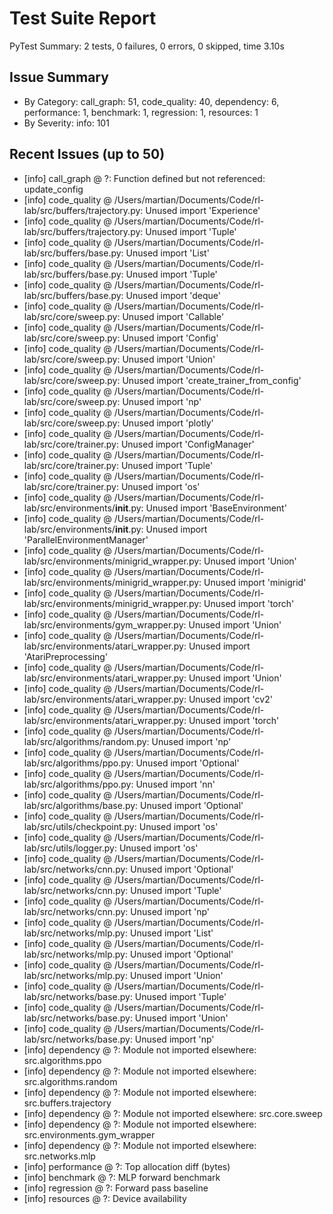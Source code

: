 # Test Suite Report
PyTest Summary: 2 tests, 0 failures, 0 errors, 0 skipped, time 3.10s

## Issue Summary
- By Category: call_graph: 51, code_quality: 40, dependency: 6, performance: 1, benchmark: 1, regression: 1, resources: 1
- By Severity: info: 101

## Recent Issues (up to 50)
- [info] call_graph @ ?: Function defined but not referenced: update_config 
- [info] code_quality @ /Users/martian/Documents/Code/rl-lab/src/buffers/trajectory.py: Unused import 'Experience' 
- [info] code_quality @ /Users/martian/Documents/Code/rl-lab/src/buffers/trajectory.py: Unused import 'Tuple' 
- [info] code_quality @ /Users/martian/Documents/Code/rl-lab/src/buffers/base.py: Unused import 'List' 
- [info] code_quality @ /Users/martian/Documents/Code/rl-lab/src/buffers/base.py: Unused import 'Tuple' 
- [info] code_quality @ /Users/martian/Documents/Code/rl-lab/src/buffers/base.py: Unused import 'deque' 
- [info] code_quality @ /Users/martian/Documents/Code/rl-lab/src/core/sweep.py: Unused import 'Callable' 
- [info] code_quality @ /Users/martian/Documents/Code/rl-lab/src/core/sweep.py: Unused import 'Config' 
- [info] code_quality @ /Users/martian/Documents/Code/rl-lab/src/core/sweep.py: Unused import 'Union' 
- [info] code_quality @ /Users/martian/Documents/Code/rl-lab/src/core/sweep.py: Unused import 'create_trainer_from_config' 
- [info] code_quality @ /Users/martian/Documents/Code/rl-lab/src/core/sweep.py: Unused import 'np' 
- [info] code_quality @ /Users/martian/Documents/Code/rl-lab/src/core/sweep.py: Unused import 'plotly' 
- [info] code_quality @ /Users/martian/Documents/Code/rl-lab/src/core/trainer.py: Unused import 'ConfigManager' 
- [info] code_quality @ /Users/martian/Documents/Code/rl-lab/src/core/trainer.py: Unused import 'Tuple' 
- [info] code_quality @ /Users/martian/Documents/Code/rl-lab/src/core/trainer.py: Unused import 'os' 
- [info] code_quality @ /Users/martian/Documents/Code/rl-lab/src/environments/__init__.py: Unused import 'BaseEnvironment' 
- [info] code_quality @ /Users/martian/Documents/Code/rl-lab/src/environments/__init__.py: Unused import 'ParallelEnvironmentManager' 
- [info] code_quality @ /Users/martian/Documents/Code/rl-lab/src/environments/minigrid_wrapper.py: Unused import 'Union' 
- [info] code_quality @ /Users/martian/Documents/Code/rl-lab/src/environments/minigrid_wrapper.py: Unused import 'minigrid' 
- [info] code_quality @ /Users/martian/Documents/Code/rl-lab/src/environments/minigrid_wrapper.py: Unused import 'torch' 
- [info] code_quality @ /Users/martian/Documents/Code/rl-lab/src/environments/gym_wrapper.py: Unused import 'Union' 
- [info] code_quality @ /Users/martian/Documents/Code/rl-lab/src/environments/atari_wrapper.py: Unused import 'AtariPreprocessing' 
- [info] code_quality @ /Users/martian/Documents/Code/rl-lab/src/environments/atari_wrapper.py: Unused import 'Union' 
- [info] code_quality @ /Users/martian/Documents/Code/rl-lab/src/environments/atari_wrapper.py: Unused import 'cv2' 
- [info] code_quality @ /Users/martian/Documents/Code/rl-lab/src/environments/atari_wrapper.py: Unused import 'torch' 
- [info] code_quality @ /Users/martian/Documents/Code/rl-lab/src/algorithms/random.py: Unused import 'np' 
- [info] code_quality @ /Users/martian/Documents/Code/rl-lab/src/algorithms/ppo.py: Unused import 'Optional' 
- [info] code_quality @ /Users/martian/Documents/Code/rl-lab/src/algorithms/ppo.py: Unused import 'nn' 
- [info] code_quality @ /Users/martian/Documents/Code/rl-lab/src/algorithms/base.py: Unused import 'Optional' 
- [info] code_quality @ /Users/martian/Documents/Code/rl-lab/src/utils/checkpoint.py: Unused import 'os' 
- [info] code_quality @ /Users/martian/Documents/Code/rl-lab/src/utils/logger.py: Unused import 'os' 
- [info] code_quality @ /Users/martian/Documents/Code/rl-lab/src/networks/cnn.py: Unused import 'Optional' 
- [info] code_quality @ /Users/martian/Documents/Code/rl-lab/src/networks/cnn.py: Unused import 'Tuple' 
- [info] code_quality @ /Users/martian/Documents/Code/rl-lab/src/networks/cnn.py: Unused import 'np' 
- [info] code_quality @ /Users/martian/Documents/Code/rl-lab/src/networks/mlp.py: Unused import 'List' 
- [info] code_quality @ /Users/martian/Documents/Code/rl-lab/src/networks/mlp.py: Unused import 'Optional' 
- [info] code_quality @ /Users/martian/Documents/Code/rl-lab/src/networks/mlp.py: Unused import 'Union' 
- [info] code_quality @ /Users/martian/Documents/Code/rl-lab/src/networks/base.py: Unused import 'Tuple' 
- [info] code_quality @ /Users/martian/Documents/Code/rl-lab/src/networks/base.py: Unused import 'Union' 
- [info] code_quality @ /Users/martian/Documents/Code/rl-lab/src/networks/base.py: Unused import 'np' 
- [info] dependency @ ?: Module not imported elsewhere: src.algorithms.ppo 
- [info] dependency @ ?: Module not imported elsewhere: src.algorithms.random 
- [info] dependency @ ?: Module not imported elsewhere: src.buffers.trajectory 
- [info] dependency @ ?: Module not imported elsewhere: src.core.sweep 
- [info] dependency @ ?: Module not imported elsewhere: src.environments.gym_wrapper 
- [info] dependency @ ?: Module not imported elsewhere: src.networks.mlp 
- [info] performance @ ?: Top allocation diff (bytes) 
- [info] benchmark @ ?: MLP forward benchmark 
- [info] regression @ ?: Forward pass baseline 
- [info] resources @ ?: Device availability 